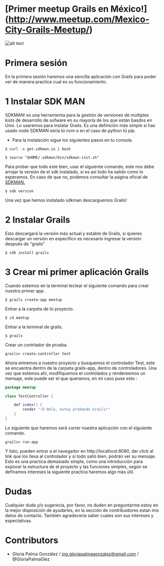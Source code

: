 # [Primer meetup Grails en México!] (http://www.meetup.com/Mexico-City-Grails-Meetup/)
![alt text](https://worldvectorlogo.com/logos/grails.svg "Grails")

# Primera sesión
En la primera sesión haremos una sencilla aplicación con Grails para poder ver de manera practica cual es su funcionamiento.

# 1 Instalar SDK MAN
SDKMAN! es una herramienta para la gestión de versiones de múltiples kists de desarrollo de sofware en su mayoría de los que están basdos en Unix.
Lo usaremos para instalar Grails. Es una definición más simple si has usado node SDKMAN sería tú nvm o en el caso de python tú pip.
- Para la instalación sigue los siguientes pasos en tu consola.
```
$ curl -s get.sdkman.io | bash
```
```
$ source "$HOME/.sdkman/bin/sdkman-init.sh"
```
Para probar que todo este bien, usar el siguiente comando, este nos debe arrojar la versión de el sdk instalado, si es así todo ha salido como lo esperamos.
En caso de que no, podemos consultar la página oficial de [SDKMAN.](http://sdkman.io/install.html)
```
$ sdk version
```
Una vez que hemos instalado sdkman descarguemos Grails!

# 2 Instalar Grails
Esto descargará la versión más actual y estable de Grails, si quieres descargar un versión en especifico es necesario ingresar la versión después de "grails"
```
$ sdk install grails
```

# 3 Crear mi primer aplicación Grails
Cuando estemos en la terminal teclear el siguiente comando para crear nuestra primer app.
```
$ grails create-app meetup
```
Entrar a la carpeta de tú proyecto.
```
$ cd meetup
```
Entrar a la terminal de grails.
```
$ grails
```
Crear un contrlador de prueba.
```
grails> create-controller test
```
Ahora entremos a nuestro proyecto y busquemos el controlador Test, este se encuentra dentro de la carpeta grails-app, dentro de controladores. Una vez que estemos ahí, modifiquemos el controlados y rendereemos un mensaje, este puede ser el que queramos, en mi caso puse esto :
```java
package meetup

class TestController {

    def index() { 
    	render ":D Hola, estoy probando Grails!"
    }
}
```
Lo siguiente que haremos será correr nuestra aplicación con el siguiente comando.
```
grails> run-app 
```
Y listo, pueden entrar a el navegador en http://localhost:8080, dar click al link que los lleva al controlador y si todo salió bien, podrán ver su mensaje.
Esto es una practica demasiado simple, como una introducción para explorar la estructura de el proyecto y las funciones simples, según se definamos intereses la siguiente practica haremos algo más útil.

# Dudas
Cualquier duda y/o sugerecia, por favor, no duden en preguntarme estoy en la mejor disposición de ayudarles, en la sección de contribuidores estan mis datos de contacto. También agradecería saber cuales son sus intereses y espectativas.


# Contributors
- Gloria Palma González / ing.gloriapalmagonzalez@gmail.com / @GloriaPalmaGlez